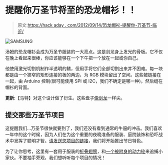 # 提醒你万圣节将至的恐龙帽衫！！

> 原文:[https://hack aday . com/2012/09/14/恐龙帽衫-提醒你-万圣节-临近/](https://hackaday.com/2012/09/14/dinosaur-hoodie-to-remind-you-halloween-approaches/)

![](../Images/e200722a8e3233f25c232545d290d6d4.png "SAMSUNG")

汤姆的恐龙帽衫会成为万圣节服装的一大亮点。这是剑龙身上发光的骨板。它不仅在晚上看起来很棒，你应该能够在一个下午把一个放在一起或你自己。

他使用激光切割机制作半透明的鳍，但用手将它们全部切割出来并不困难。每一块都是由一个狭窄的矩形连接的板的两边，为 RGB 模块留出了空间。这些被链接在一起，由 Arduino 控制(很可能使用 SPI 或 I2C，我们不确定是哪一种)，然后缝在帽衫的背面。

**更新:**【马特】对这个设计做了衍生。这些盘子[像剑龙](http://www.thingiverse.com/thing:30800)一样尖。

## 提交那些万圣节项目

这提醒我们…万圣节很快就要到了，我们还没有看到通常的牛逼的冲击。我们喜欢一年中的这个时候，因为人们在为这个重要的夜晚准备的服装、庭院装饰和恐吓战术中发挥了聪明才智。[请发送您项目的链接](http://hackaday.com/contact-hack-a-day/)，我们将开始推出节日特色。

为了让你思考，这里有一套用于服装的[折叠翅膀](http://hackaday.com/2011/11/08/personal-flight-from-the-steam-age/)，和[一个被附身的动力轮](http://hackaday.com/2011/11/05/halloween-hacks-an-evil-rc-clown-car-for-terrorizing-the-neighborhood/)来追捕小家伙。不要袖手旁观，我们想听听每个项目的情况！